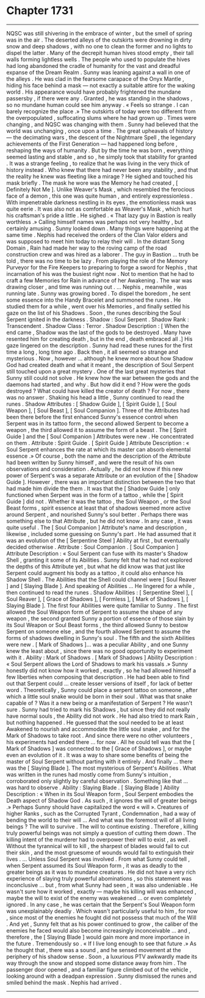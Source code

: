 
# Chapter 1731


---

NQSC was still shivering in the embrace of winter , but the smell of spring was in the air . The deserted alleys of the outskirts were drowning in dirty snow and deep shadows , with no one to clean the former and no lights to dispel the latter . Many of the decrepit human hives stood empty , their tall walls forming lightless wells .
The people who used to populate the hives had long abandoned the cradle of humanity for the vast and dreadful expanse of the Dream Realm .
Sunny was leaning against a wall in one of the alleys . He was clad in the fearsome carapace of the Onyx Mantle , hiding his face behind a mask — not exactly a suitable attire for the waking world . His appearance would have probably frightened the mundane passersby , if there were any . Granted , he was standing in the shadows , so no mundane human could see him anyway .
« Feels so strange . I can barely recognize the place .»
The outskirts of today were too different from the overpopulated , suffocating slums where he had grown up . Times were changing , and NQSC was changing with them .
Sunny had believed that the world was unchanging , once upon a time . The great upheavals of history — the decimating wars , the descent of the Nightmare Spell , the legendary achievements of the First Generation — had happened long before , reshaping the ways of humanity . But by the time he was born , everything seemed lasting and stable , and so , he simply took that stability for granted .
It was a strange feeling , to realize that he was living in the very thick of history instead . Who knew that there had never been any stability , and that the reality he knew was fleeting like a mirage ?
He sighed and touched his mask briefly .
The mask he wore was the Memory he had created , [ Definitely Not Me ]. Unlike Weaver's Mask , which resembled the ferocious face of a demon , this one was quite human , and entirely expressionless . With impenetrable darkness nestling in its eyes , the emotionless mask was quite eerie .
It was also not as comfortable as Weaver's Mask , which hurt his craftsman's pride a little .
He sighed .
« That lazy guy in Bastion is really worthless .»
Calling himself names was perhaps not very healthy , but certainly amusing .
Sunny looked down .
Many things were happening at the same time . Nephis had received the orders of the Clan Valor elders and was supposed to meet him today to relay their will . In the distant Song Domain , Rain had made her way to the roving camp of the road construction crew and was hired as a laborer . The guy in Bastion … truth be told , there was no time to be lazy .
From playing the role of the Memory Purveyor for the Fire Keepers to preparing to forge a sword for Nephis , that incarnation of his was the busiest right now . Not to mention that he had to craft a few Memories for Rain in advance of her Awakening .
The war was drawing closer , and time was running out .
… Nephis , meanwhile , was running late .
Sunny was growing bored . To dispel the boredom , he sent some essence into the Handy Bracelet and summoned the runes .
He studied them for a while , went over his Memories , and finally settled his gaze on the list of his Shadows .
Soon , the runes describing the Soul Serpent ignited in the darkness .
Shadow : Soul Serpent .
Shadow Rank : Transcendent .
Shadow Class : Terror .
Shadow Description :
[ When the end came , Shadow was the last of the gods to be destroyed . Many have resented him for creating death , but in the end , death embraced all .]
His gaze lingered on the description .
Sunny had read these runes for the first time a long , long time ago . Back then , it all seemed so strange and mysterious . Now , however … although he knew more about how Shadow God had created death and what it meant , the description of Soul Serpent still touched upon a great mystery .
One of the last great mysteries that Sunny still could not solve .
He knew how the war between the gods and the daemons had started , and why . But how did it end ? How were the gods destroyed ? What could have killed the creator of death ?
For now , there was no answer .
Shaking his head a little , Sunny continued to read the runes .
Shadow Attributes : [ Shadow Guide ], [ Spirit Guide ], [ Soul Weapon ], [ Soul Beast ], [ Soul Companion ].
Three of the Attributes had been there before the first enhanced Sunny's essence control when Serpent was in its tattoo form , the second allowed Serpent to become a weapon , the third allowed it to assume the form of a beast .
The [ Spirit Guide ] and the [ Soul Companion ] Attributes were new .
He concentrated on them .
Attribute : Spirit Guide .
[ Spirit Guide ] Attribute Description :
« Soul Serpent enhances the rate at which its master can absorb elemental essence .»
Of course , both the name and the description of the Attribute had been written by Sunny himself , and were the result of his own observations and consideration . Actually , he did not know if this new power of Serpent's was a separate Attribute or an evolution of the [ Shadow Guide ]. However , there was an important distinction between the two that had made him divide the them .
It was that the [ Shadow Guide ] only functioned when Serpent was in the form of a tattoo , while the [ Spirit Guide ] did not . Whether it was the tattoo , the Soul Weapon , or the Soul Beast forms , spirit essence at least that of shadows seemed more active around Serpent , and nourished Sunny's soul better .
Perhaps there was something else to that Attribute , but he did not know . In any case , it was quite useful .
The [ Soul Companion ] Attribute's name and description , likewise , included some guessing on Sunny's part . He had assumed that it was an evolution of the [ Serpentine Steel ] Ability at first , but eventually decided otherwise .
Attribute : Soul Companion .
[ Soul Companion ] Attribute Description : « Soul Serpent can fuse with its master's Shadow Shell , granting it some of its Abilities .
Sunny felt that he had not explored the depths of this Attribute yet , but what he did know was that just like Serpent could augment his body as a tattoo , it could also enhance his Shadow Shell . The Abilities that the Shell could channel were [ Soul Reaver ] and [ Slaying Blade ].
And speaking of Abilities …
He lingered for a while , then continued to read the runes .
Shadow Abilities : [ Serpentine Steel ], [ Soul Reaver ], [ Grace of Shadows ], [ Formless ], [ Mark of Shadows ], [ Slaying Blade ].
The first four Abilities were quite familiar to Sunny . The first allowed the Soul Weapon form of Serpent to assume the shape of any weapon , the second granted Sunny a portion of essence of those slain by its Soul Weapon or Soul Beast forms , the third allowed Sunny to bestow Serpent on someone else , and the fourth allowed Serpent to assume the forms of shadows dwelling in Sunny's soul .
The fifth and the sixth Abilities were new .
[ Mark of Shadows ]… was a peculiar Ability , and one Sunny knew the least about , since there was no good opportunity to experiment with it .
Ability : Mark of Shadows .
[ Mark of Shadows ] Ability Description :
« Soul Serpent allows the Lord of Shadows to mark his vassals .»
Sunny honestly did not know how it worked , exactly , so he had allowed himself a few liberties when composing that description . He had been able to find out that Serpent could … create lesser versions of itself , for lack of better word . Theoretically , Sunny could place a serpent tattoo on someone , after which a little soul snake would be born in their soul .
What was that snake capable of ? Was it a new being or a manifestation of Serpent ? He wasn't sure . Sunny had tried to mark his Shadows , but since they did not really have normal souls , the Ability did not work . He had also tried to mark Rain , but nothing happened . He guessed that the soul needed to be at least Awakened to nourish and accommodate the little soul snake , and for the Mark of Shadows to take root .
And since there were no other volunteers , his experiments had ended there … for now .
All he could tell was that the [ Mark of Shadows ] was connected to the [ Grace of Shadows ], or maybe even an evolution of it . It was a way to share some benefits of being the master of Soul Serpent without parting with it entirely .
And finally … there was the [ Slaying Blade ].
The most mysterious of Serpent's Abilities .
What was written in the runes had mostly come from Sunny's intuition , corroborated only slightly by careful observation . Something like that … was hard to observe .
Ability : Slaying Blade .
[ Slaying Blade ] Ability Description :
« When in its Soul Weapon form , Soul Serpent embodies the Death aspect of Shadow God . As such , it ignores the will of greater beings .»
Perhaps Sunny should have capitalized the word « will ». Creatures of higher Ranks , such as the Corrupted Tyrant , Condemnation , had a way of bending the world to their will …
And what was the foremost will of all living beings ?
The will to survive . The will to continue existing .
Therefore , killing truly powerful beings was not simply a question of cutting them down . The killing intent of the murderer had to overpower their will to exist , as well . Without the tyrannical will to kill , the sharpest of blades would fail to cut their skin , and the most gruesome of wounds would fail to extinguish their lives .
… Unless Soul Serpent was involved .
From what Sunny could tell , when Serpent assumed its Soul Weapon form , it was as deadly to the greater beings as it was to mundane creatures . He did not have a very rich experience of slaying truly powerful abominations , so this statement was inconclusive … but , from what Sunny had seen , it was also undeniable .
He wasn't sure how it worked , exactly — maybe his killing will was enhanced , maybe the will to exist of the enemy was weakened … or even completely ignored . In any case , he was certain that the Serpent's Soul Weapon form was unexplainably deadly .
Which wasn't particularly useful to him , for now , since most of the enemies he fought did not possess that much of the Will .
And yet , Sunny felt that as his power continued to grow , the caliber of the enemies he faced would also become increasingly inconceivable … and , therefore , the [ Slaying Blade ] would gain more and more importance in the future . Tremendously so .
« If I live long enough to see that future .»
As he thought that , there was a sound , and he sensed movement at the periphery of his shadow sense .
Soon , a luxurious PTV awkwardly made its way through the snow and stopped some distance away from him . The passenger door opened , and a familiar figure climbed out of the vehicle , looking around with a deadpan expression .
Sunny dismissed the runes and smiled behind the mask .
Nephis had arrived .

---

